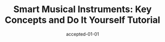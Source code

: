---
type: "paper"
title: "Smart Musical Instruments: Key Concepts and Do It Yourself Tutorial"
authors: Turchet, L., Barthet, M.
date: accepted-01-01
published_in: "Foundations in Sound Design: an interdisciplinary approach"
---
